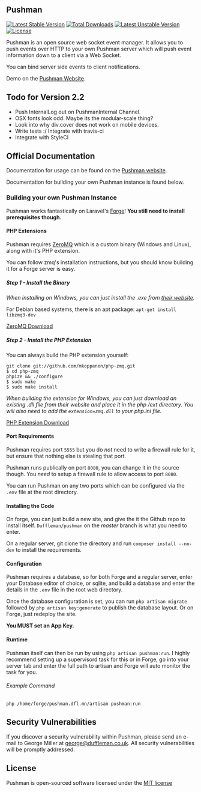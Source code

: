 ## Pushman

[![Latest Stable Version](https://poser.pugx.org/pushman/pushman/v/stable)](https://packagist.org/packages/pushman/pushman) [![Total Downloads](https://poser.pugx.org/pushman/pushman/downloads)](https://packagist.org/packages/pushman/pushman) [![Latest Unstable Version](https://poser.pugx.org/pushman/pushman/v/unstable)](https://packagist.org/packages/pushman/pushman) [![License](https://poser.pugx.org/pushman/pushman/license)](https://packagist.org/packages/pushman/pushman)

Pushman is an open source web socket event manager. It allows you to push events over HTTP to your own Pushman server which will push event information down to a client via a Web Socket.

You can bind server side events to client notifications.

Demo on the [Pushman Website](http://pushman.dfl.mn).

## Todo for Version 2.2
* Push InternalLog out on PushmanInternal Channel.
* OSX fonts look odd. Maybe its the modular-scale thing?
* Look into why div.cover does not work on mobile devices.
* Write tests :/ Integrate with travis-ci
* Integrate with StyleCI

## Official Documentation
Documentation for usage can be found on the [Pushman website](http://pushman.dfl.mn/documentation).

Documentation for building your own Pushman instance is found below.

### Building your own Pushman Instance
Pushman works fantastically on Laravel's [Forge](http://forge.laravel.com)! **You still need to install prerequisites though.**

#### PHP Extensions
Pushman requires [ZeroMQ](http://zeromq.org/) which is a custom binary (Windows and Linux), along with it's PHP extension.

You can follow zmq's installation instructions, but you should know building it for a Forge server is easy.

##### Step 1 - Install the Binary
*When installing on Windows, you can just install the .exe from [their website](http://zeromq.org/distro:microsoft-windows).*

For Debian based systems, there is an apt package: `apt-get install libzmq3-dev`

[ZeroMQ Download](http://zeromq.org/area:download)

##### Step 2 - Install the PHP Extension
You can always build the PHP extension yourself:
```
git clone git://github.com/mkoppanen/php-zmq.git
$ cd php-zmq
phpize && ./configure
$ sudo make
$ sudo make install
```
*When building the extension for Windows, you can just download an existing .dll file from their website and place it in the php /ext directory. You will also need to add the `extension=zmq.dll` to your php.ini file.*

[PHP Extension Download](http://zeromq.org/bindings:php#toc3)

#### Port Requirements
Pushman requires port `5555` but you do _not_ need to write a firewall rule for it, but ensure that nothing else is stealing that port.

Pushman runs publically on port `8080`, you can change it in the source though. You _need_ to setup a firewall rule to allow access to port `8080`.

You can run Pushman on any two ports which can be configured via the `.env` file at the root directory.

#### Installing the Code
On forge, you can just build a new site, and give the it the Github repo to install itself. `Duffleman/pushman` on the _master_ branch is what you need to enter.

On a regular server, git clone the directory and run `composer install --no-dev` to install the requirements.

#### Configuration

Pushman requires a database, so for both Forge and a regular server, enter your Database editor of choice, or sqlite, and build a database and enter the details in the `.env` file in the root web directory.

Once the database configuration is set, you can run `php artisan migrate` followed by `php artisan key:generate` to publish the database layout. Or on Forge, just redeploy the site.

**You MUST set an App Key.**

#### Runtime

Pushman itself can then be run by using `php artisan pushman:run`. I highly recommend setting up a supervisord task for this or in Forge, go into your server tab and enter the full path to artisan and Forge will auto monitor the task for you.

###### Example Command

`php /home/forge/pushman.dfl.mn/artisan pushman:run`

## Security Vulnerabilities

If you discover a security vulnerability within Pushman, please send an e-mail to George Miller at george@duffleman.co.uk. All security vulnerabilities will be promptly addressed.

## License

Pushman is open-sourced software licensed under the [MIT license](http://opensource.org/licenses/MIT)